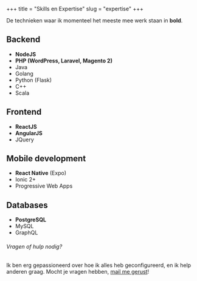 +++
title = "Skills en Expertise"
slug = "expertise"
+++

De technieken waar ik momenteel het meeste mee werk staan in **bold**.

## Backend

* **NodeJS**
* **PHP (WordPress, Laravel, Magento 2)**
* Java
* Golang
* Python (Flask)
* C++
* Scala

## Frontend

* **ReactJS**
* **AngularJS**
* JQuery

## Mobile development

* **React Native** (Expo)
* Ionic 2+
* Progressive Web Apps

## Databases

* **PostgreSQL**
* MySQL
* GraphQL

###### Vragen of hulp nodig?

Ik ben erg gepassioneerd over hoe ik alles heb geconfigureerd, en ik help anderen graag. Mocht je vragen hebben, [mail me gerust](mailto:jeroen@bytecode.nl)!
